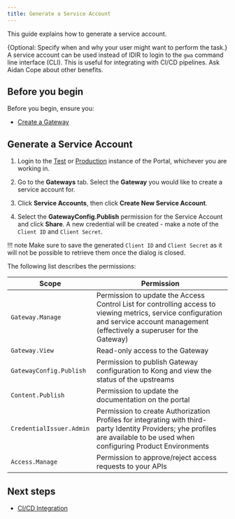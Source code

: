 ```yaml
---
title: Generate a Service Account
---
```


<!-- overview -->

This guide explains how to generate a service account.

{Optional: Specify when and why your user might want to perform the task.}
A service account can be used instead of IDIR to login to the `gwa` command line interface (CLI).
This is useful for integrating with CI/CD pipelines.
Ask Aidan Cope about other benefits.

## Before you begin

Before you begin, ensure you:

- [Create a Gateway](/reference/gwa-commands.md#gatewaycreate)

## Generate a Service Account

1. Login to the [Test](https://api-gov-bc-ca.test.api.gov.bc.ca/) or [Production](https://api.gov.bc.ca/) instance of the Portal, whichever you are working in.

2. Go to the **Gateways** tab. Select the **Gateway** you would like to create a service account for.

3. Click **Service Accounts**, then click **Create New Service Account**.

4. Select the **GatewayConfig.Publish** permission for the Service Account and click **Share**. A new credential will be created - make a note of the `Client ID` and `Client Secret`.

!!! note
    Make sure to save the generated `Client ID` and `Client Secret` as it will not be possible to retrieve them once the dialog is closed.

The following list describes the permissions:

| Scope                    | Permission                                                                                                                                                                               |
| ------------------------ | ---------------------------------------------------------------------------------------------------------------------------------------------------------------------------------------- |
| `Gateway.Manage`       | Permission to update the Access Control List for controlling access to viewing metrics, service configuration and service account management (effectively a superuser for the Gateway) |
| `Gateway.View`         | Read-only access to the Gateway                                                                                                                                                        |
| `GatewayConfig.Publish`  | Permission to publish Gateway configuration to Kong and view the status of the upstreams                                                                                                 |
| `Content.Publish`        | Permission to update the documentation on the portal                                                                                                                                     |
| `CredentialIssuer.Admin` | Permission to create Authorization Profiles for integrating with third-party Identity Providers; yhe profiles are available to be used when configuring Product Environments             |
| `Access.Manage`          | Permission to approve/reject access requests to your APIs                                

## Next steps

- [CI/CD Integration](/how-to/cicd-integration.md)
